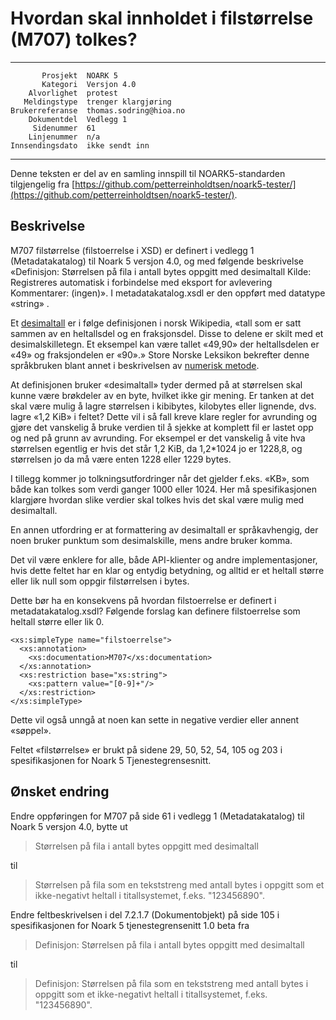 Hvordan skal innholdet i filstørrelse (M707) tolkes?
====================================================

 ------------------  ---------------------------------
           Prosjekt  NOARK 5
           Kategori  Versjon 4.0
        Alvorlighet  protest
       Meldingstype  trenger klargjøring
    Brukerreferanse  thomas.sodring@hioa.no
        Dokumentdel  Vedlegg 1
         Sidenummer  61
        Linjenummer  n/a
    Innsendingsdato  ikke sendt inn
 ------------------  ---------------------------------

Denne teksten er del av en samling innspill til NOARK5-standarden
tilgjengelig fra [https://github.com/petterreinholdtsen/noark5-tester/](https://github.com/petterreinholdtsen/noark5-tester/).

Beskrivelse
-----------

M707 filstørrelse (filstoerrelse i XSD) er definert i vedlegg 1
(Metadatakatalog) til Noark 5 versjon 4.0, og med følgende beskrivelse
«Definisjon: Størrelsen på fila i antall bytes oppgitt med desimaltall
Kilde: Registreres automatisk i forbindelse med eksport for avlevering
Kommentarer: (ingen)».  I metadatakatalog.xsdl er den oppført med
datatype «string» .

Et [desimaltall](https://no.wikipedia.org/wiki/Desimaltall) er i følge
definisjonen i norsk Wikipedia, «tall som er satt sammen av en
heltallsdel og en fraksjonsdel. Disse to delene er skilt med et
desimalskilletegn. Et eksempel kan være tallet «49,90» der
heltallsdelen er «49» og fraksjondelen er «90».» Store Norske Leksikon
bekrefter denne språkbruken blant annet i beskrivelsen av [numerisk
metode](https://snl.no/numerisk_metode).

At definisjonen bruker «desimaltall» tyder dermed på at størrelsen
skal kunne være brøkdeler av en byte, hvilket ikke gir mening.  Er
tanken at det skal være mulig å lagre størrelsen i kibibytes,
kilobytes eller lignende, dvs. lagre «1,2 KiB» i feltet?  Dette vil i
så fall kreve klare regler for avrunding og gjøre det vanskelig å
bruke verdien til å sjekke at komplett fil er lastet opp og ned på
grunn av avrunding.  For eksempel er det vanskelig å vite hva
størrelsen egentlig er hvis det står 1,2 KiB, da 1,2*1024 jo er
1228,8, og størrelsen jo da må være enten 1228 eller 1229 bytes.

I tillegg kommer jo tolkningsutfordringer når det gjelder f.eks. «KB»,
som både kan tolkes som verdi ganger 1000 eller 1024.  Her må
spesifikasjonen klargjøre hvordan slike verdier skal tolkes hvis det
skal være mulig med desimaltall.

En annen utfordring er at formattering av desimaltall er
språkavhengig, der noen bruker punktum som desimalskille, mens andre
bruker komma.

Det vil være enklere for alle, både API-klienter og andre
implementasjoner, hvis dette feltet har en klar og entydig betydning,
og alltid er et heltall større eller lik null som oppgir filstørrelsen
i bytes.

Dette bør ha en konsekvens på hvordan filstoerrelse er definert i
metadatakatalog.xsdl?  Følgende forslag kan definere filstoerrelse
som heltall større eller lik 0.

```
<xs:simpleType name="filstoerrelse">
  <xs:annotation>
    <xs:documentation>M707</xs:documentation>
  </xs:annotation>
  <xs:restriction base="xs:string">
    <xs:pattern value="[0-9]+"/>    
  </xs:restriction>
</xs:simpleType>
```

Dette vil også unngå at noen kan sette in negative verdier eller 
annent «søppel».

Feltet «filstørrelse» er brukt på sidene 29, 50, 52, 54, 105 og 203 i
spesifikasjonen for Noark 5 Tjenestegrensesnitt.

Ønsket endring
--------------

Endre oppføringen for M707 på side 61 i vedlegg 1 (Metadatakatalog)
til Noark 5 versjon 4.0, bytte ut

> Størrelsen på fila i antall bytes oppgitt med desimaltall

til

> Størrelsen på fila som en tekststreng med antall bytes i oppgitt som
> et ikke-negativt heltall i titallsystemet, f.eks. "123456890".

Endre feltbeskrivelsen i del 7.2.1.7 (Dokumentobjekt) på side 105 i
spesifikasjonen for Noark 5 tjenestegrensenitt 1.0 beta fra

> Definisjon: Størrelsen på fila i antall bytes oppgitt med
> desimaltall

til

> Definisjon: Størrelsen på fila som en tekststreng med antall bytes i
> oppgitt som et ikke-negativt heltall i titallsystemet,
> f.eks. "123456890".
